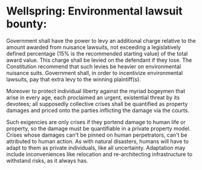 # Wellspring: Environmental lawsuit bounty:

Government shall have the power to levy an additional charge relative to the amount awarded from nuisance lawsuits, not exceeding a legislatively defined percentage (15% is the recommended starting value) of the total award value. This charge shall be levied on the defendant if they lose. The Constitution recommend that such levies be heavier on environmental nuisance suits. Government shall, in order to incentivize environmental lawsuits, pay that extra levy to the winning plaintiff(s).

Moreover to protect individual liberty against the myriad bogeymen that arise in every age, each proclaimed an urgent, existential threat by its devotees; all supposedly collective crises shall be quantified as property damages and priced onto the parties inflicting the damage via the courts.

Such exigencies are only crises if they portend damage to human life or property, so the damage must be quantifiable in a private property model. Crises whose damages can't be pinned on human perpetrators, can't be attributed to human action. As with natural disasters, humans will have to adapt to them as private individuals, like all uncertainty. Adaptation may include inconveniences like relocation and re-architecting infrastructure to withstand risks, as it always has.
